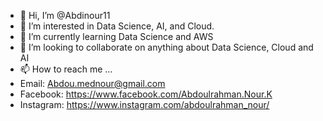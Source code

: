 - 👋 Hi, I’m @Abdinour11
- 👀 I’m interested in Data Science, AI, and Cloud.
- 🌱 I’m currently learning Data Science and AWS
- 💞️ I’m looking to collaborate on anything about Data Science, Cloud and AI
- 📫 How to reach me ... 
- Email: Abdou.mednour@gmail.com
- Facebook: https://www.facebook.com/Abdoulrahman.Nour.K
- Instagram: https://www.instagram.com/abdoulrahman_nour/

<!---
Abdinour11/Abdinour11 is a ✨ special ✨ repository because its `README.md` (this file) appears on your GitHub profile.
You can click the Preview link to take a look at your changes.
--->
